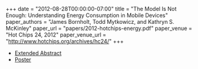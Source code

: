 +++
date = "2012-08-28T00:00:00-07:00"
title = "The Model Is Not Enough: Understanding Energy Consumption in Mobile Devices"
paper_authors = "James Bornholt, Todd Mytkowicz, and Kathryn S. McKinley"
paper_url = "papers/2012-hotchips-energy.pdf"
paper_venue = "Hot Chips 24, 2012"
paper_venue_url = "http://www.hotchips.org/archives/hc24/"
+++

* [Extended Abstract](papers/2012-hotchips-energy.pdf)
* [Poster](papers/2012-hotchips-energy.poster.pdf)
